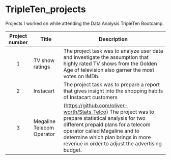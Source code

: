 # TripleTen_projects
Projects I worked on while attending the Data Analysis TripleTen Bootcamp.


| Project number | Title | Description |
| :-----------: | ----------- |----------- |
| 1 | TV show ratings| The project task was to analyze user data and investigate the assumption that highly rated TV shows from the Golden Age of television also garner the most votes on IMDb. |
| 2 | Instacart | The project task was to prepare a report that gives insight into the shopping habits of Instacart customers |
| 3 | Megaline Telecom Operator |(https://github.com/oliver-worth/Stats_Telco) The project was to prepare statistical analysis for two different prepaid plans for a telecom operator called Megaline and to determine which plan brings in more revenue in order to adjust the advertising budget. |

